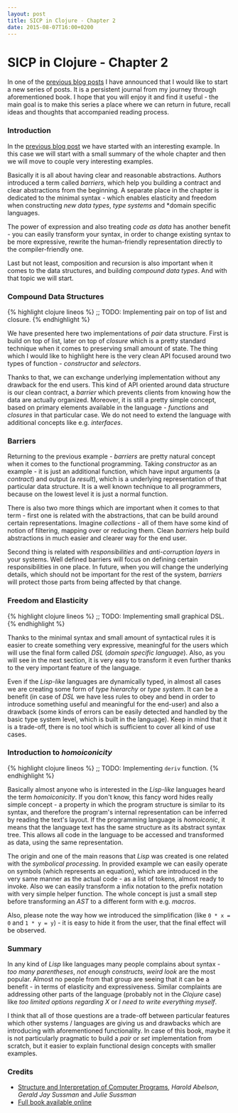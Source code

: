 ```yaml
---
layout: post
title: SICP in Clojure - Chapter 2
date: 2015-08-07T16:00+0200
---
```


# SICP in Clojure - Chapter 2

<quote class="disclaimer">In one of the <a href="http://www.afronski.pl/2015/06/01/books-that-changed-my-career-structure-and-interpretation-of-computer-programs.html">previous blog posts</a> I have announced that I would like to start a new series of posts. It is a persistent journal from my journey through aforementioned book. I hope that you will enjoy it and find it useful - the main goal is to make this series a place where we can return in future, recall ideas and thoughts that accompanied reading process.</quote>

### Introduction

In the [previous blog post](http://www.afronski.pl/2015/06/04/sicp-in-clojure-chapter-1.html) we have started with an interesting example. In this case we will start with a small summary of the whole chapter and then we will move to couple very interesting examples.

Basically it is all about having clear and reasonable abstractions. Authors introduced a term called *barriers*, which help you building a contract and clear abstractions from the beginning. A separate place in the chapter is dedicated to the minimal syntax - which enables elasticity and freedom when constructing *new data types*, *type systems* and *domain specific languages.

The power of expression and also treating *code as data* has another benefit - you can easily transform your syntax, in order to change existing syntax to be more expressive, rewrite the human-friendly representation directly to the compiler-friendly one. 

Last but not least, composition and recursion is also important when it comes to the data structures, and building *compound data types*. And with that topic we will start.

### Compound Data Structures

{% highlight clojure lineos %}
;; TODO: Implementing pair on top of list and closure.
{% endhighlight %}

We have presented here two implementations of *pair* data structure. First is build on top of list, later on top of *closure* which is a pretty standard technique when it comes to preserving small amount of state. The thing which I would like to highlight here is the very clean API focused around two types of function - *constructor* and *selectors*.

Thanks to that, we can exchange underlying implementation without any drawback for the end users. This kind of API oriented around data structure is our clean contract, a *barrier* which prevents clients from knowing how the data are actually organized. Moreover, it is still a pretty simple concept, based on primary elements available in the language - *functions* and *closures* in that particular case. We do not need to extend the language with additional concepts like e.g. *interfaces*.

### Barriers

Returning to the previous example - *barriers* are pretty natural concept when it comes to the functional programming. Taking *constructor* as an example - it is just an additional function, which have input arguments (a *contract*) and output (a *result*), which is a underlying representation of that particular data structure. It is a well known technique to all programmers, because on the lowest level it is just a normal function.

There is also two more things which are important when it comes to that term - first one is related with the abstractions, that can be build around certain representations. Imagine *collections* - all of them have some kind of notion of filtering, mapping over or reducing them. Clean *barriers* help build abstractions in much easier and clearer way for the end user.

Second thing is related with *responsibilities* and *anti-corruption layers* in your systems. Well defined barriers will focus on defining certain responsibilities in one place. In future, when you will change the underlying details, which should not be important for the rest of the system, *barriers* will protect those parts from being affected by that change.

### Freedom and Elasticity

{% highlight clojure lineos %}
;; TODO: Implementing small graphical DSL.
{% endhighlight %}

Thanks to the minimal syntax and small amount of syntactical rules it is easier to create something very expressive, meaningful for the users which will use the final form called *DSL* (*domain specific language*). Also, as you will see in the next section, it is very easy to transform it even further thanks to the very important feature of the language.

Even if the *Lisp-like* languages are dynamically typed, in almost all cases we are creating some form of *type hierarchy* or *type system*. It can be a benefit (in case of *DSL* we have less rules to obey and bend in order to introduce something useful and meaningful for the end-user) and also a drawback (some kinds of errors can be easily detected and handled by the basic type system level, which is built in the language). Keep in mind that it is a trade-off, there is no tool which is sufficient to cover all kind of use cases.

### Introduction to *homoiconicity*

{% highlight clojure lineos %}
;; TODO: Implementing `deriv` function.
{% endhighlight %}

Basically almost anyone who is interested in the *Lisp-like* languages heard the term *homoiconicity*. If you don't know, this fancy word hides really simple concept - a property in which the program structure is similar to its syntax, and therefore the program's internal representation can be inferred by reading the text's layout. If the programming language is *homoiconic*, it means that the language text has the same structure as its abstract syntax tree. This allows all code in the language to be accessed and transformed as data, using the same representation.

The origin and one of the main reasons that *Lisp* was created is one related with the *symbolical processing*. In provided example we can easily operate on symbols (which represents an equation), which are introduced in the very same manner as the actual code - as a list of tokens, almost ready to invoke. Also we can easily transform a infix notation to the prefix notation with very simple helper function. The whole concept is just a small step before transforming an *AST* to a different form with e.g. *macros*.

Also, please note the way how we introduced the simplification (like `0 * x = 0` and `1 * y = y`) - it is easy to hide it from the user, that the final effect will be observed.

### Summary

In any kind of *Lisp* like languages many people complains about syntax - <em>too many parentheses</em>, <em>not enough constructs</em>, <em>weird look</em> are the most popular. Almost no people from that group are seeing that it can be a benefit - in terms of elasticity and expressiveness. Similar complaints are addressing other parts of the language (probably not in the *Clojure* case) like <em>too limited options regarding X</em> or <em>I need to write everything myself</em>.

I think that all of those questions are a trade-off between particular features which other systems / languages are giving us and drawbacks which are introducing with aforementioned functionality. In case of this book, maybe it is not particularly pragmatic to build a *pair* or *set* implementation from scratch, but it easier to explain functional design concepts with smaller examples.

### Credits

- [Structure and Interpretation of Computer Programs](http://mitpress.mit.edu/books/structure-and-interpretation-computer-programs), *Harold Abelson*, *Gerald Jay Sussman* and *Julie Sussman*
- [Full book available online](https://mitpress.mit.edu/sicp/full-text/book/book.html)
